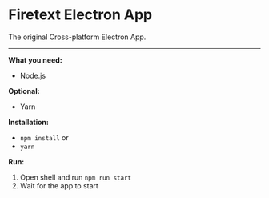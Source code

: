 Firetext Electron App
================
The original Cross-platform Electron App.

__________________________________________________________
**What you need:**
- Node.js

**Optional:**
- Yarn

**Installation:**
- ```npm install```
or
- ```yarn```

**Run:**

1. Open shell and run ```npm run start```
2. Wait for the app to start